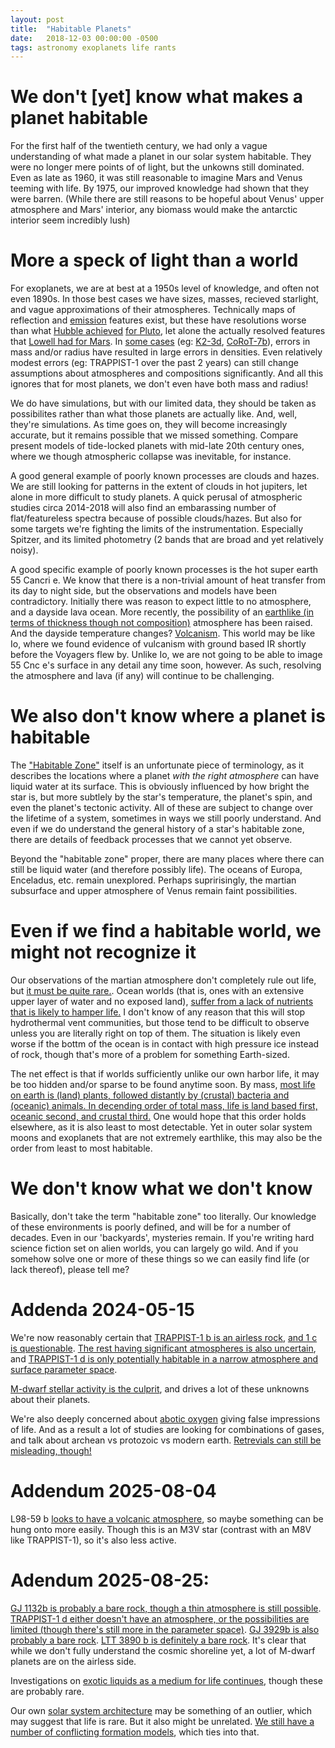 ```yaml
---
layout: post
title:  "Habitable Planets"
date:   2018-12-03 00:00:00 -0500
tags: astronomy exoplanets life rants
---
```

# We don't [yet] know what makes a planet habitable
For the first half of the twentieth century, we had only a vague understanding of what made a planet in our solar system habitable. They were no longer mere points of of light, but the unkowns still dominated. Even as late as 1960, it was still reasonable to imagine Mars and Venus teeming with life. By 1975, our improved knowledge had shown that they were barren. (While there are still reasons to be hopeful about Venus' upper atmosphere and Mars' interior, any biomass would make the antarctic interior seem incredibly lush)

# More a speck of light than a world
For exoplanets, we are at best at a 1950s level of knowledge, and often not even 1890s. In those best cases we have sizes, masses, recieved starlight, and vague approximations of their atmospheres. Technically maps of reflection and [emission](https://www.nasa.gov/mission_pages/spitzer/multimedia/A-Knutson-surface.html) features exist, but these have resolutions worse than what [Hubble achieved](https://doi.org/10.1088%2F0004-6256%2F139%2F3%2F1128) [for Pluto](http://www.boulder.swri.edu/~buie/pluto/hrcmap.html), let alone the actually resolved features that [Lowell had for Mars](https://en.wikipedia.org/wiki/File:Giovanni_map_mars.jpg). In [some cases](http://iopscience.iop.org/article/10.3847/1538-4365/aae5fb/meta) (eg: [K2-3d](https://doi.org/10.1051%2F0004-6361%2F201732459), [CoRoT-7b](https://doi.org/10.1051%2F0004-6361%2F201016059)), errors in mass and/or radius have resulted in large errors in densities. Even relatively modest errors (eg: TRAPPIST-1 over the past 2 years) can still change assumptions about atmospheres and compositions significantly. And all this ignores that for most planets, we don't even have both mass and radius!

We do have simulations, but with our limited data, they should be taken as possibilites rather than what those planets are actually like. And, well, they're simulations. As time goes on, they will become increasingly accurate, but it remains possible that we missed something. Compare present models of tide-locked planets with mid-late 20th century ones, where we though atmospheric collapse was inevitable, for instance.


A good general example of poorly known processes are clouds and hazes. We are still looking for patterns in the extent of clouds in hot jupiters, let alone in more difficult to study planets. A quick perusal of atmospheric studies circa 2014-2018 will also find an embarassing number of flat/featureless spectra because of possible clouds/hazes. But also for some targets we're fighting the limits of the instrumentation. Especially Spitzer, and its limited photometry (2 bands that are broad and yet relatively noisy).

A good specific example of poorly known processes is the hot super earth 55 Cancri e. We know that there is a non-trivial amount of heat transfer from its day to night side, but the observations and models have been contradictory. Initially there was reason to expect little to no atmosphere, and a dayside lava ocean. More recently, the possibility of an [earthlike (in terms of thickness though not composition)](https://arxiv.org/abs/1710.03342) atmosphere has been raised. And the dayside temperature changes? [Volcanism](https://doi.org/10.1093%2Fmnras%2Fstv2239). This world may be like Io, where we found evidence of vulcanism with ground based IR shortly before the Voyagers flew by. Unlike Io, we are not going to be able to image 55 Cnc e's surface in any detail any time soon, however. As such, resolving the atmosphere and lava (if any) will continue to be challenging.

# We also don't know where a planet is habitable
The ["Habitable Zone"](https://en.wikipedia.org/wiki/Circumstellar_habitable_zone) itself is an unfortunate piece of terminology, as it describes the locations where a planet *with the right atmosphere* can have liquid water at its surface. This is obviously influenced by how bright the star is, but more subtlely by the star's temperature, the planet's spin, and even the planet's tectonic activity. All of these are subject to change over the lifetime of a system, sometimes in ways we still poorly understand. And even if we do understand the general history of a star's habitable zone, there are details of feedback processes that we cannot yet observe.

Beyond the "habitable zone" proper, there are many places where there can still be liquid water (and therefore possibly life). The oceans of Europa, Enceladus, etc. remain unexplored. Perhaps supririsingly, the martian subsurface and upper atmosphere of Venus remain faint possibilities.

# Even if we find a habitable world, we might not recognize it
Our observations of the martian atmosphere don't completely rule out life, but [it must be quite rare.](https://arxiv.org/abs/1811.08501). Ocean worlds (that is, ones with an extensive upper layer of water and no exposed land), [suffer from a lack of nutrients that is likely to hamper life.](https://www.liebertpub.com/doi/10.1089/ast.2017.1729) I don't know of any reason that this will stop hydrothermal vent communities, but those tend to be difficult to observe unless you are literally right on top of them. The situation is likely even worse if the bottm of the ocean is in contact with high pressure ice instead of rock, though that's more of a problem for something Earth-sized.

The net effect is that if worlds sufficiently unlike our own harbor life, it may be too hidden and/or sparse to be found anytime soon. By mass, [most life on earth is (land) plants, followed distantly by (crustal) bacteria and (oceanic) animals. In decending order of total mass, life is land based first, oceanic second, and crustal third.](https://doi.org/10.1073/pnas.1711842115) One would hope that this order holds elsewhere, as it is also least to most detectable. Yet in outer solar system moons and exoplanets that are not extremely earthlike, this may also be the order from least to most habitable. 

# We don't know what we don't know
Basically, don't take the term "habitable zone" too literally. Our knowledge of these environments is poorly defined, and will be for a number of decades. Even in our 'backyards', mysteries remain. If you're writing hard science fiction set on alien worlds, you can largely go wild. And if you somehow solve one or more of these things so we can easily find life (or lack thereof), please tell me?

# Addenda 2024-05-15
We're now reasonably certain that [TRAPPIST-1 b is an airless rock](https://ui.adsabs.harvard.edu/abs/2023Natur.618...39G/abstract), [and 1 c](https://ui.adsabs.harvard.edu/abs/2023Natur.620..746Z/abstract) [is questionable](https://ui.adsabs.harvard.edu/abs/2023ApJ...955L...7L/abstract). [The rest having significant atmospheres is also uncertain](https://arxiv.org/abs/2401.16490), and [TRAPPIST-1 d is only potentially habitable in a narrow atmosphere and surface parameter space](https://arxiv.org/abs/2502.00132).

[M-dwarf stellar activity is the culprit](https://arxiv.org/abs/2402.17384), and drives a lot of these unknowns about their planets.

We're also deeply concerned about [abotic oxygen](https://ui.adsabs.harvard.edu/abs/2014ApJ...785L..20W/abstract) giving false impressions of life. And as a result a lot of studies are looking for combinations of gases, and talk about archean vs protozoic vs modern earth. [Retrevials can still be misleading, though!](https://ui.adsabs.harvard.edu/abs/2024PSJ.....5....7Y/abstract)

# Addendum 2025-08-04
L98-59 b [looks to have a volcanic atmosphere](https://ui.adsabs.harvard.edu/abs/2025ApJ...980L..26B/abstract), so maybe something can be hung onto more easily. Though this is an M3V star (contrast with an M8V like TRAPPIST-1), so it's also less active.

# Adendum 2025-08-25:
[GJ 1132b is probably a bare rock, though a thin atmosphere is still possible](https://arxiv.org/abs/2508.10579). [TRAPPIST-1 d either doesn't have an atmosphere, or the possibilities are limited (though there's still more in the parameter space)](https://arxiv.org/abs/2508.08416). [GJ 3929b is also probably a bare rock](https://arxiv.org/abs/2508.12516). [LTT 3890 b is definitely a bare rock](https://arxiv.org/abs/2508.14210). It's clear that while we don't fully understand the cosmic shoreline yet, a lot of M-dwarf planets are on the airless side.

Investigations on [exotic liquids as a medium for life continues](https://arxiv.org/abs/2508.08437), though these are probably rare.

Our own [solar system architecture](https://ui.adsabs.harvard.edu/abs/2015ApJ...810..105M/abstract) may be something of an outlier, which may suggest that life is rare. But it also might be unrelated. [We still have a number of conflicting formation models](https://arxiv.org/abs/2411.03453), which ties into that.
